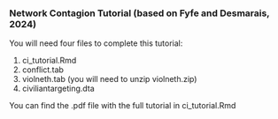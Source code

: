 ### Network Contagion Tutorial (based on Fyfe and Desmarais, 2024)

You will need four files to complete this tutorial:

1. ci_tutorial.Rmd
2. conflict.tab
3. violneth.tab (you will need to unzip violneth.zip)
4. civiliantargeting.dta

You can find the .pdf file with the full tutorial in ci_tutorial.Rmd
